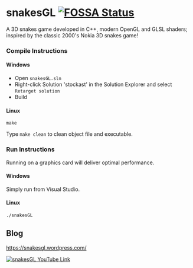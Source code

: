 # snakesGL [![FOSSA Status](https://app.fossa.io/api/projects/git%2Bgithub.com%2FRajdeepKonwar%2FsnakesGL.svg?type=shield)](https://app.fossa.io/projects/git%2Bgithub.com%2FRajdeepKonwar%2FsnakesGL?ref=badge_shield)
A 3D snakes game developed in C++, modern OpenGL and GLSL shaders; inspired by the classic 2000's Nokia 3D snakes game!

### Compile Instructions
#### Windows
* Open `snakesGL.sln`
* Right-click Solution 'stockast' in the Solution Explorer and select `Retarget solution`
* Build

#### Linux
```
make
```
Type `make clean` to clean object file and executable.

### Run Instructions
Running on a graphics card will deliver optimal performance.

#### Windows
Simply run from Visual Studio.

#### Linux
```
./snakesGL
```

## Blog
https://snakesgl.wordpress.com/


[![snakesGL YouTube Link](https://img.youtube.com/vi/DJgKYX8bxGo/0.jpg)](https://youtu.be/DJgKYX8bxGo)

